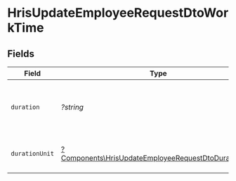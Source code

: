 # HrisUpdateEmployeeRequestDtoWorkTime


## Fields

| Field                                                                                                                       | Type                                                                                                                        | Required                                                                                                                    | Description                                                                                                                 | Example                                                                                                                     |
| --------------------------------------------------------------------------------------------------------------------------- | --------------------------------------------------------------------------------------------------------------------------- | --------------------------------------------------------------------------------------------------------------------------- | --------------------------------------------------------------------------------------------------------------------------- | --------------------------------------------------------------------------------------------------------------------------- |
| `duration`                                                                                                                  | *?string*                                                                                                                   | :heavy_minus_sign:                                                                                                          | The work time duration in ISO 8601 duration format                                                                          | P0Y0M0DT8H0M0S                                                                                                              |
| `durationUnit`                                                                                                              | [?Components\HrisUpdateEmployeeRequestDtoDurationUnit](../../Models/Components/HrisUpdateEmployeeRequestDtoDurationUnit.md) | :heavy_minus_sign:                                                                                                          | The duration unit of the work time                                                                                          | month                                                                                                                       |